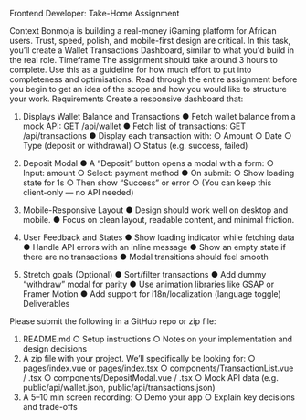 Frontend Developer: Take-Home Assignment

Context
Bonmoja is building a real-money iGaming platform for African users. Trust, speed, polish, and
mobile-first design are critical. In this task, you’ll create a Wallet Transactions Dashboard, similar
to what you'd build in the real role.
Timeframe
The assignment should take around 3 hours to complete. Use this as a guideline for how much
effort to put into completeness and optimisations. Read through the entire assignment before you
begin to get an idea of the scope and how you would like to structure your work.
Requirements
Create a responsive dashboard that:
1. Displays Wallet Balance and Transactions
● Fetch wallet balance from a mock API: GET /api/wallet
● Fetch list of transactions: GET /api/transactions
● Display each transaction with:
○ Amount
○ Date
○ Type (deposit or withdrawal)
○ Status (e.g. success, failed)

2. Deposit Modal
● A “Deposit” button opens a modal with a form:
○ Input: amount
○ Select: payment method
● On submit:
○ Show loading state for 1s
○ Then show “Success” or error
○ (You can keep this client-only — no API needed)

3. Mobile-Responsive Layout
● Design should work well on desktop and mobile.
● Focus on clean layout, readable content, and minimal friction.

4. User Feedback and States
● Show loading indicator while fetching data
● Handle API errors with an inline message
● Show an empty state if there are no transactions
● Modal transitions should feel smooth
5. Stretch goals (Optional)
● Sort/filter transactions
● Add dummy “withdraw” modal for parity
● Use animation libraries like GSAP or Framer Motion
● Add support for i18n/localization (language toggle)
Deliverables

Please submit the following in a GitHub repo or zip file:
1. README.md
○ Setup instructions
○ Notes on your implementation and design decisions
2. A zip file with your project. We’ll specifically be looking for:
○ pages/index.vue or pages/index.tsx
○ components/TransactionList.vue / .tsx
○ components/DepositModal.vue / .tsx
○ Mock API data (e.g. public/api/wallet.json, public/api/transactions.json)
3. A 5–10 min screen recording:
○ Demo your app
○ Explain key decisions and trade-offs